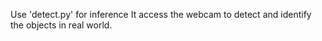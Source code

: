 Use 'detect.py' for inference
It access the webcam to detect and identify the objects in real world.
